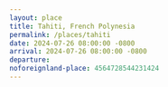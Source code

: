 ```yaml
---
layout: place
title: Tahiti, French Polynesia
permalink: /places/tahiti
date: 2024-07-26 08:00:00 -0800
arrival: 2024-07-26 08:00:00 -0800
departure: 
noforeignland-place: 4564728544231424
---
```

